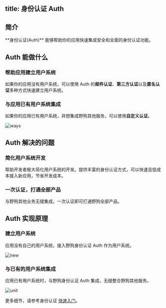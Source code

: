 
title: 身份认证 Auth
---
<h2 id='简介' class="article-heading top-heading">简介</h2>
**身份认证(Auth)** 能够帮助你的应用快速集成安全和全面的身份认证功能。


## Auth 能做什么

### 帮助应用建立用户系统
如果你的应用没有用户系统，可以使用 Auth 的**邮件认证**、**第三方认证**以及**匿名认证**多种方式快速建立用户系统。

### 与应用已有用户系统集成
如果你的应用已有用户系统，并想集成野狗其他服务，可以使用**自定义认证**。


<img src="/images/manyway.png" alt="ways" >


## Auth 解决的问题

### 简化用户系统开发
帮助开发者极大简化用户系统的开发。提供丰富的身份认证方式，可以快速且低成本接入新应用，节省开发成本。

### 一次认证，打通全部产品
与野狗其他业务无缝集成，一次认证即可打通野狗全部产品。


## Auth 实现原理

### 建立用户系统

应用没有自己的用户系统，接入野狗身份认证 Auth 作为用户系统。

<img src="/images/new.jpg" alt="new" >





### 与已有的用户系统集成

应用已有用户系统时，与野狗身份认证 Auth 集成，无缝整合野狗其他服务。

<img src="/images/unit.jpg" alt="unit">

更多细节，请参考身份认证 [快速入门](/quickstart/auth/web.html)。 














